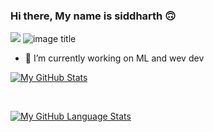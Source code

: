 ### Hi there, My name is siddharth :upside_down_face:
![](https://visitor-badge.laobi.icu/badge?page_id=siddharthreddyarutla.CharalambosIoannou)
![image title](https://rushter.com/counter.svg)

- 🔭 I’m currently working on ML and wev dev

[![My GitHub Stats](https://github-readme-stats.vercel.app/api/?username=siddharthreddyarutla&count_private=true&theme=tokyonight&showicons=true)]()

<br>

[![My GitHub Language Stats](https://github-readme-stats.vercel.app/api/top-langs/?username=siddharthreddyarutla&langs_count=5&theme=tokyonight)]()


